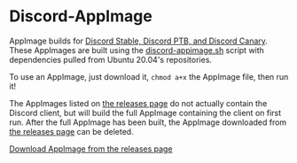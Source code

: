 # Discord-AppImage
AppImage builds for [Discord Stable, Discord PTB, and Discord Canary](https://discord.com).  These AppImages are built using the [discord-appimage.sh](https://github.com/simoniz0r/Discord-AppImage/blob/master/discord-appimage.sh) script with dependencies pulled from Ubuntu 20.04's repositories.

To use an AppImage, just download it, `chmod a+x` the AppImage file, then run it!

The AppImages listed on [the releases page](https://github.com/simoniz0r/Discord-AppImage/releases) do not actually contain the Discord client, but will build the full AppImage containing the client on first run.  After the full AppImage has been built, the AppImage downloaded from [the releases page](https://github.com/simoniz0r/Discord-AppImage/releases) can be deleted.

[Download AppImage from the releases page](https://github.com/simoniz0r/Discord-AppImage/releases)
